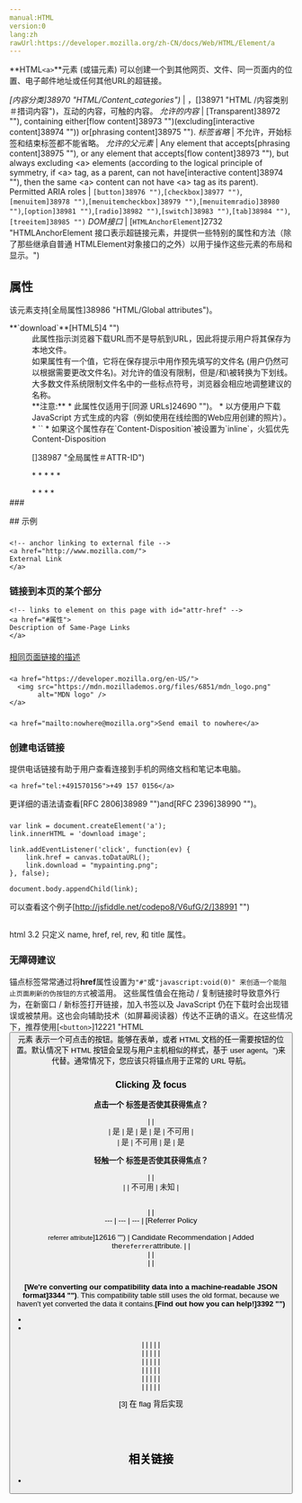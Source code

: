 ```yaml
---
manual:HTML
version:0
lang:zh
rawUrl:https://developer.mozilla.org/zh-CN/docs/Web/HTML/Element/a
---
```






**HTML`<a>`**元素 (或锚元素) 可以创建一个到其他网页、文件、同一页面内的位置、电子邮件地址或任何其他URL的超链接。


<dfn>[内容分类]38970 "HTML/Content_categories")</dfn> | ，[]38971 "HTML /内容类别＃措词内容")，互动的内容，可触的内容。 
<dfn>允许的内容</dfn> | [Transparent]38972 ""), containing either[flow content]38973 "")(excluding[interactive content]38974 "")) or[phrasing content]38975 ""). 
<dfn>标签省略</dfn> | 不允许，开始标签和结束标签都不能省略。 
<dfn>允许的父元素</dfn> | Any element that accepts[phrasing content]38975 ""), or any element that accepts[flow content]38973 ""), but always excluding &lt;a&gt; elements (according to the logical principle of symmetry, if &lt;a&gt; tag, as a parent, can not have[interactive content]38974 ""), then the same &lt;a&gt; content can not have &lt;a&gt; tag as its parent). 
Permitted ARIA roles | `[button]38976 "")`,`[checkbox]38977 "")`,`[menuitem]38978 "")`,`[menuitemcheckbox]38979 "")`,`[menuitemradio]38980 "")`,`[option]38981 "")`,`[radio]38982 "")`,`[switch]38983 "")`,`[tab]38984 "")`,`[treeitem]38985 "")` 
<dfn>DOM接口</dfn> | [`HTMLAnchorElement`]2732 "HTMLAnchorElement 接口表示超链接元素，并提供一些特别的属性和方法（除了那些继承自普通 HTMLElement对象接口的之外）以用于操作这些元素的布局和显示。") 


## 属性<a name="属性"></a>


该元素支持[全局属性]38986 "HTML/Global attributes")。

<dl><dt id=''>**`download`**[HTML5]4 "")</dt><dd>此属性指示浏览器下载URL而不是导航到URL，因此将提示用户将其保存为本地文件。</dd><dd>如果属性有一个值，它将在保存提示中用作预先填写的文件名 (用户仍然可以根据需要更改文件名)。对允许的值没有限制，但是/和\被转换为下划线。大多数文件系统限制文件名中的一些标点符号，浏览器会相应地调整建议的名称。</dd><dd>**注意:**
* 此属性仅适用于[同源 URLs]24690 "")。
* 以方便用户下载 JavaScript 方式生成的内容（例如使用在线绘图的Web应用创建的照片）。
* ``
* 如果这个属性存在`Content-Disposition`被设置为`inline`，火狐优先 Content-Disposition

</dd><dt id=''></dt><dd>

[]38987 "全局属性＃ATTR-ID")

</dd><dd>




</dd><dt id=''></dt><dd>



</dd><dt id=''></dt><dd>
* 
* 
* 
* 
* 
</dd></dl><dl><dt id=''></dt><dd></dd><dt id=''></dt><dd>
* 
* 
* 
* 
</dd><dd>




</dd><dt id=''></dt><dd></dd><dt id=''>
### <a name="过时的"></a>
</dt><dt id=''></dt><dd>




</dd><dt id=''></dt><dd></dd><dt id=''></dt><dd>




</dd><dt id=''></dt><dd></dd></dl><dl><dt id=''></dt><dd>
</dd></dl>
## 示例<a name="示例"></a>

### <a name="链接到外部地址"></a>

```
<!-- anchor linking to external file -->
<a href="http://www.mozilla.com/">
External Link
</a>
```

#### <a name="Result"></a>





### 链接到本页的某个部分<a name="链接到本页的某个部分"></a>

```
<!-- links to element on this page with id="attr-href" -->
<a href="#属性">
Description of Same-Page Links
</a>
```

#### <a name="结果"></a>


[相同页面链接的描述](%12085#属性 "")


### <a name="创建一个可点击的图片"></a>





```
<a href="https://developer.mozilla.org/en-US/">
  <img src="https://mdn.mozillademos.org/files/6851/mdn_logo.png" 
       alt="MDN logo" />
</a>
```

#### <a name="结果_2"></a>





### <a name="创建一个email链接"></a>





```
<a href="mailto:nowhere@mozilla.org">Send email to nowhere</a>
```









### 创建电话链接<a name="创建电话链接"></a>


提供电话链接有助于用户查看连接到手机的网络文档和笔记本电脑。


```
<a href="tel:+491570156">+49 157 0156</a>
```


更详细的语法请查看[RFC 2806]38989 "")and[RFC 2396]38990 "")。


### <a name="使用_download_属性保存画布为PNG格式"></a>





```
var link = document.createElement('a');
link.innerHTML = 'download image';

link.addEventListener('click', function(ev) {
    link.href = canvas.toDataURL();
    link.download = "mypainting.png";
}, false);

document.body.appendChild(link);
```


可以查看这个例子[http://jsfiddle.net/codepo8/V6ufG/2/]38991 "")


## <a name="备注"></a>


html 3.2 只定义 name, href, rel, rev, 和 title 属性。


### 无障碍建议<a name="无障碍建议"></a>


锚点标签常常通过将**href**属性设置为`"#"`或`"javascript:void(0)" 来创造一个能阻止页面刷新的伪按钮的方式`被滥用。 这些属性值会在拖动 / 复制链接时导致意外行为，在新窗口 / 新标签打开链接，加入书签以及 JavaScript 仍在下载时会出现错误或被禁用。这也会向辅助技术（如屏幕阅读器）传达不正确的语义。在这些情况下，推荐使用[`<button>`]12221 "HTML <button>元素 表示一个可点击的按钮。能够在表单，或者 HTML 文档的任一需要按钮的位置。默认情况下 HTML 按钮会呈现与用户主机相似的样式，基于 user agent。")来代替。通常情况下，您应该只将锚点用于正常的 URL 导航。


### Clicking 及 focus<a name="Clicking_及_focus"></a>






**点击一个 <a> 标签是否使其获得焦点？**

 |  |  
 | 是 | 是 
 | 是 | 是 
 | 不可用 |  
 | 是 | 不可用 
 | 是 | 是 



**轻触一个 <a> 标签是否使其获得焦点？**

 |  |  
 |  | 不可用 
 | 未知 |  


## <a name="Specifications"></a>

 |  |  
 ---  |  ---  |  ---  | 
[Referrer Policy<br></br><small>referrer attribute</small>]12616 "") | Candidate Recommendation | Added the`referrer`attribute. 
 |  |  
 |  |  
 |  |  


## <a name="浏览器兼容性"></a>


**[We&#39;re converting our compatibility data into a machine-readable JSON format]3344 "")**. This compatibility table still uses the old format, because we haven&#39;t yet converted the data it contains.**[Find out how you can help!]3392 "")**


* 
* 

 |  |  |  |  |  
 |  |  |  |  |  
 |  |  |  |  |  
 |  |  |  |  |  
 |  |  |  |  |  
 |  |  |  |  |  














[3] 在 flag 背后实现






## <br></br>相关链接<a name="相关链接"></a>

* 




